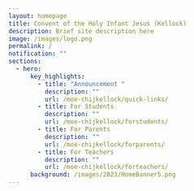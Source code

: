 ```yaml
---
layout: homepage
title: Convent of the Holy Infant Jesus (Kellock)
description: Brief site description here
image: /images/logo.png
permalink: /
notification: ""
sections:
  - hero:
      key_highlights:
        - title: "Announcement "
          description: ""
          url: /moe-chijkellock/quick-links/
        - title: For Students
          description: ""
          url: /moe-chijkellock/forstudents/
        - title: For Parents
          description: ""
          url: /moe-chijkellock/forparents/
        - title: For Teachers
          description: ""
          url: /moe-chijkellock/forteachers/
      background: /images/2023/HomeBanner5.png
---
```

